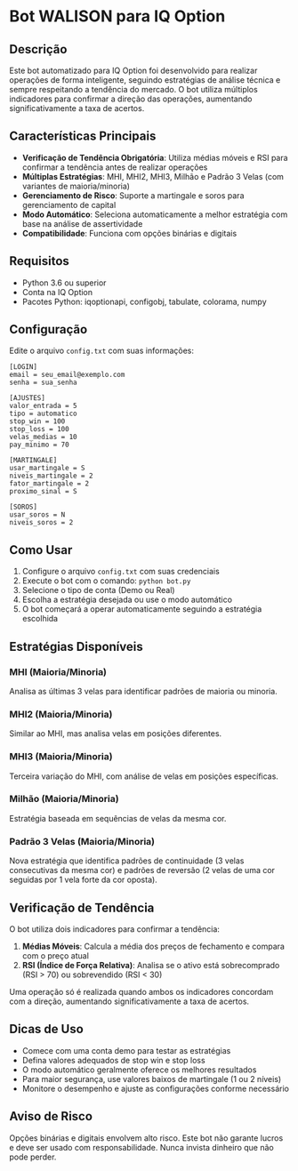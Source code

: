 # Bot WALISON para IQ Option

## Descrição
Este bot automatizado para IQ Option foi desenvolvido para realizar operações de forma inteligente, seguindo estratégias de análise técnica e sempre respeitando a tendência do mercado. O bot utiliza múltiplos indicadores para confirmar a direção das operações, aumentando significativamente a taxa de acertos.

## Características Principais
- **Verificação de Tendência Obrigatória**: Utiliza médias móveis e RSI para confirmar a tendência antes de realizar operações
- **Múltiplas Estratégias**: MHI, MHI2, MHI3, Milhão e Padrão 3 Velas (com variantes de maioria/minoria)
- **Gerenciamento de Risco**: Suporte a martingale e soros para gerenciamento de capital
- **Modo Automático**: Seleciona automaticamente a melhor estratégia com base na análise de assertividade
- **Compatibilidade**: Funciona com opções binárias e digitais

## Requisitos
- Python 3.6 ou superior
- Conta na IQ Option
- Pacotes Python: iqoptionapi, configobj, tabulate, colorama, numpy

## Configuração
Edite o arquivo `config.txt` com suas informações:

```
[LOGIN]
email = seu_email@exemplo.com
senha = sua_senha

[AJUSTES]
valor_entrada = 5
tipo = automatico
stop_win = 100
stop_loss = 100
velas_medias = 10
pay_minimo = 70

[MARTINGALE]
usar_martingale = S
niveis_martingale = 2
fator_martingale = 2
proximo_sinal = S

[SOROS]
usar_soros = N
niveis_soros = 2
```

## Como Usar
1. Configure o arquivo `config.txt` com suas credenciais
2. Execute o bot com o comando: `python bot.py`
3. Selecione o tipo de conta (Demo ou Real)
4. Escolha a estratégia desejada ou use o modo automático
5. O bot começará a operar automaticamente seguindo a estratégia escolhida

## Estratégias Disponíveis

### MHI (Maioria/Minoria)
Analisa as últimas 3 velas para identificar padrões de maioria ou minoria.

### MHI2 (Maioria/Minoria)
Similar ao MHI, mas analisa velas em posições diferentes.

### MHI3 (Maioria/Minoria)
Terceira variação do MHI, com análise de velas em posições específicas.

### Milhão (Maioria/Minoria)
Estratégia baseada em sequências de velas da mesma cor.

### Padrão 3 Velas (Maioria/Minoria)
Nova estratégia que identifica padrões de continuidade (3 velas consecutivas da mesma cor) e padrões de reversão (2 velas de uma cor seguidas por 1 vela forte da cor oposta).

## Verificação de Tendência
O bot utiliza dois indicadores para confirmar a tendência:

1. **Médias Móveis**: Calcula a média dos preços de fechamento e compara com o preço atual
2. **RSI (Índice de Força Relativa)**: Analisa se o ativo está sobrecomprado (RSI > 70) ou sobrevendido (RSI < 30)

Uma operação só é realizada quando ambos os indicadores concordam com a direção, aumentando significativamente a taxa de acertos.

## Dicas de Uso
- Comece com uma conta demo para testar as estratégias
- Defina valores adequados de stop win e stop loss
- O modo automático geralmente oferece os melhores resultados
- Para maior segurança, use valores baixos de martingale (1 ou 2 níveis)
- Monitore o desempenho e ajuste as configurações conforme necessário

## Aviso de Risco
Opções binárias e digitais envolvem alto risco. Este bot não garante lucros e deve ser usado com responsabilidade. Nunca invista dinheiro que não pode perder.
